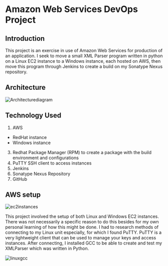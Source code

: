 # Amazon Web Services DevOps Project

## Introduction
This project is an exercise in use of Amazon Web Services for production of an application. I seek to move a small XML Parser program written in python on a Linux EC2 instance to a Windows instance, each hosted on AWS, then move this program through Jenkins to create a build on my Sonatype Nexus repository.

## Architecture
![Architecturediagram](https://github.com/user-attachments/assets/3b4351fd-6f50-4966-905e-b13331ba2fa7)

## Technology Used
1. AWS
  - RedHat instance
  - Windows instance
3. Redhat Package Manager (RPM) to create a package with the build environment and configurations
4. PuTTY SSH client to access instances
5. Jenkins
6. Sonatype Nexus Repository
7. GitHub

## AWS setup
![ec2instances](https://github.com/user-attachments/assets/f433736a-46e4-4587-a238-1d5882c02871)

This project involved the setup of both Linux and Windows EC2 instances. There was not necessarily a specific reason to do this besides for my own personal learning of how this might be done. I had to research methods of connecting to my Linux unit especially, for which I found PuTTY. PuTTY is a very lightweight client that can be used to manage your keys and access instances. After connecting, I installed GCC to be able to create and test my XMLParser which was written in Python.

![linuxgcc](https://github.com/user-attachments/assets/6765bd9b-6bc6-4395-8c39-9b7a5dc968ed)



